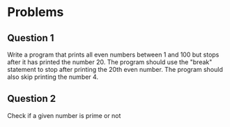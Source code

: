 # Problems

## Question 1
Write a program that prints all even numbers between 1 and 100 but stops after it has
printed the number 20. The program should use the "break" statement to stop after
printing the 20th even number. The program should also skip printing the number 4.

## Question 2
Check if a given number is prime or not
